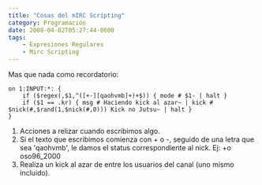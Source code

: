 ```yaml
---
title: "Cosas del mIRC Scripting"
category: Programación
date: 2008-04-02T05:27:44-0600
tags:
    - Expresiones Regulares
    - Mirc Scripting
---
```


Mas que nada como recordatorio:

```
on 1:INPUT:*: {
    if ($regex(,$1,^([+-][qaohvmb]+)+$)) { mode # $1- | halt }
    if ($1 == .kr) { msg # Haciendo kick al azar~ | kick # $nick(#,$rand(1,$nick(#,0))) Kick no Jutsu~ | halt }
}
```



1. Acciones a relizar cuando escribimos algo.
2. Si el texto que escribimos comienza con + o -, seguido de una letra que sea &#39;qaohvmb&#39;, le damos el status correspondiente al nick. Ej: +o oso96\_2000
3. Realiza un kick al azar de entre los usuarios del canal (uno mismo incluido).